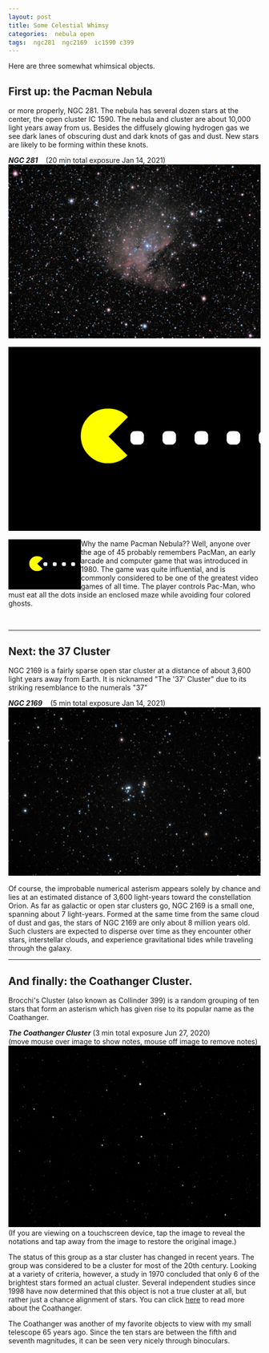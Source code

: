 ```yaml
---
layout: post
title: Some Celestial Whimsy
categories:  nebula open 
tags:  ngc281  ngc2169  ic1590 c399
---
```

Here are three somewhat whimsical objects.

## First up: the Pacman Nebula
or more properly, NGC 281. The nebula has several dozen stars at the center, the open cluster IC 1590.  The nebula and cluster are about 10,000 light years away from us. Besides the diffusely glowing hydrogen gas we see dark lanes of obscuring dust and dark knots of gas and dust. New stars are likely to be forming within these knots.

_**NGC 281**_ &nbsp;&nbsp; (20 min total exposure Jan 14, 2021)<br>
![ngc281 seen using Celestron RASA 8 and ZWO ASI183MC](../images/ngc281_2021-01-14T19_23_33_Stack_16bits_240frames_1200s_bin30pc.jpg)

![pacman_animation](../images/pacman.gif)

<img src = "../images/pacman.gif"
alt = "pacman"
width="145" height="100"
align=left
/>

Why the name Pacman Nebula??  Well, anyone over the age of 45 probably remembers PacMan, an early arcade and computer game that was introduced in 1980.
The game was quite influential, and is commonly considered to be one of the greatest video games of all time. 
The player controls Pac-Man, who must eat all the dots inside an enclosed maze while avoiding four colored ghosts. 

<br>

----
## Next: the 37 Cluster
NGC 2169 is a fairly sparse open star cluster at a distance of about 3,600 light years away from Earth. It is nicknamed "The '37' Cluster" due to its striking resemblance to the numerals "37"

_**NGC 2169**_ &nbsp;&nbsp; (5 min total exposure Jan 14, 2021)<br>
![ngc2169 seen using Celestron RASA 8 and ZWO ASI183MC](../images/ngc2169_2021-01-14T23_19_26_Stack_16bits_61frames_305s_bin30pc.jpg)

Of course, the improbable numerical asterism appears solely by chance and lies at an estimated distance of 3,600 light-years toward the constellation Orion. As far as galactic or open star clusters go, NGC 2169 is a small one, spanning about 7 light-years. Formed at the same time from the same cloud of dust and gas, the stars of NGC 2169 are only about 8 million years old. Such clusters are expected to disperse over time as they encounter other stars, interstellar clouds, and experience gravitational tides while traveling through the galaxy. 

-----
## And finally: the Coathanger Cluster.

Brocchi's Cluster (also known as Collinder 399) is a random grouping of ten stars that form an asterism which has given rise to its popular name as the Coathanger. 

_**The Coathanger Cluster**_ (3 min total exposure Jun 27, 2020) <br>  (move mouse over image to show notes, mouse off image to remove notes)
<img src = "../images/coathanger_2020-06-27T02_51_08_Stack_16bits_61frames_183s_bin25pct_rot180.jpg"
alt = "coathanger asterism seen using Celestron RASA 8 and ZWO ASI183MC"
onmouseover = "this.src='../images/coathanger_2020-06-27t02_51_08_stack_16bits_61frames_183s_bin25pct_rot180_notes.jpg'"
onmouseout = "this.src='../images/coathanger_2020-06-27T02_51_08_Stack_16bits_61frames_183s_bin25pct_rot180.jpg'"
/>
(If you are viewing on a touchscreen device, tap the image to reveal the notations and tap away from the image to restore the original image.)

The status of this group as a star cluster has changed in recent years. The group was considered to be a cluster for most of the 20th century. Looking at a variety of criteria, however, a study in 1970 concluded that only 6 of the brightest stars formed an actual cluster. Several independent studies since 1998 have now determined that this object is not a true cluster at all, but rather just a chance alignment of stars. 
You can click [here](https://en.wikipedia.org/wiki/Brocchi%27s_Cluster) to read more about the Coathanger.

The Coathanger was another of my favorite objects to view with my small telescope 65 years ago. Since the ten stars are between the fifth and seventh magnitudes, it can be seen very nicely through binoculars.
